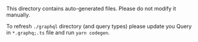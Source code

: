 This directory contains auto-generated files. Please do not modify it manually.

To refresh `./graphql` directory (and query types) please update you Query in `*.graphq;.ts` file and run `yarn codegen`.
